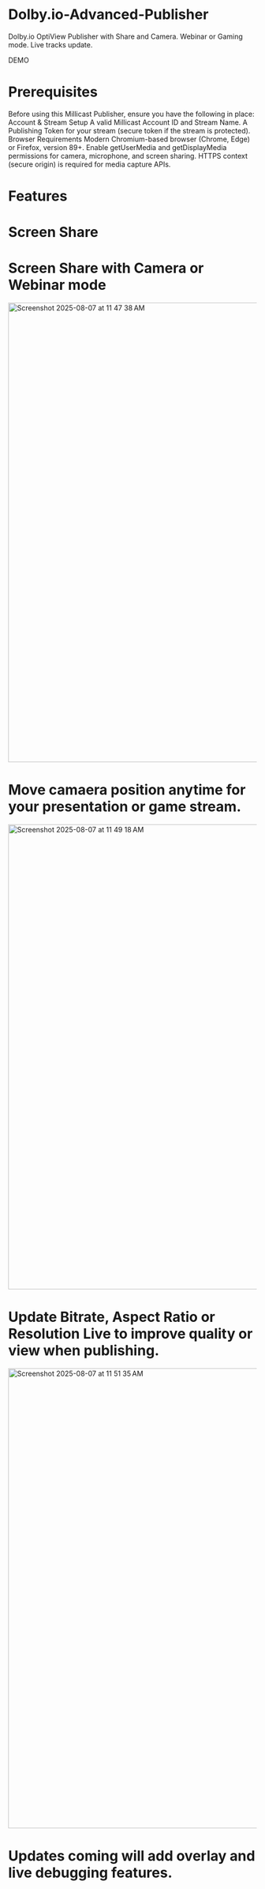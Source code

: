 # Dolby.io-Advanced-Publisher
Dolby.io OptiView Publisher with Share and Camera. Webinar or Gaming mode. Live tracks update.

DEMO

# Prerequisites
Before using this Millicast Publisher, ensure you have the following in place:
Account & Stream Setup
A valid Millicast Account ID and Stream Name.
A Publishing Token for your stream (secure token if the stream is protected).
Browser Requirements
Modern Chromium-based browser (Chrome, Edge) or Firefox, version 89+.
Enable getUserMedia and getDisplayMedia permissions for camera, microphone, and screen sharing.
HTTPS context (secure origin) is required for media capture APIs.

# Features

# Screen Share
# Screen Share with Camera or Webinar mode

<img width="1449" height="931" alt="Screenshot 2025-08-07 at 11 47 38 AM" src="https://github.com/user-attachments/assets/e200ba5e-5644-4056-8cd7-47a1c6c603e1" />

# Move camaera position anytime for your presentation or game stream.

<img width="1439" height="942" alt="Screenshot 2025-08-07 at 11 49 18 AM" src="https://github.com/user-attachments/assets/a47a93c3-9ba3-45a4-afff-b98114068b59" />

# Update Bitrate, Aspect Ratio or Resolution Live to improve quality or view when publishing.

<img width="1445" height="932" alt="Screenshot 2025-08-07 at 11 51 35 AM" src="https://github.com/user-attachments/assets/ee1b388a-79d2-4429-8eac-b14e27d846fb" />

# Updates coming will add overlay and live debugging features.



